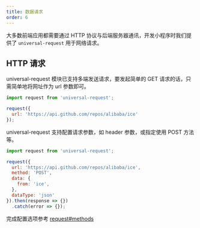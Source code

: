 ```yaml
---
title: 数据请求
order: 6
---
```


大多数前端应用都需要通过 HTTP 协议与后端服务器通讯，开发小程序时我们提供了 `universal-request` 用于网络请求。

## HTTP 请求

universal-request 模块已支持多端发送请求，要发起简单的 GET 请求的话，只需简单地将网址作为 url 参数即可。

```js
import request from 'universal-request';

request({
  url: 'https://api.github.com/repos/alibaba/ice'
});
```

universal-request 支持配置请求参数，如 header 参数，或指定使用 POST 方法等。

```js
import request from 'universal-request';

request({
  url: 'https://api.github.com/repos/alibaba/ice',
  method: 'POST',
  data: {
    from: 'ice',
  },
  dataType: 'json'
}).then(response => {})
  .catch(error => {});
```

完成配置选项参考 [request#methods](https://github.com/raxjs/universal-api/tree/master/packages/request#methods)

